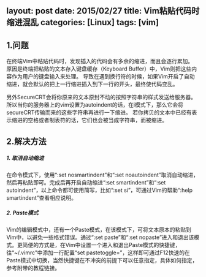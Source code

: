 layout: post
date: 2015/02/27
title: Vim粘贴代码时缩进混乱
categories: [Linux]
tags: [vim]
---


## 1.问题

在终端Vim中粘贴代码时，发现插入的代码会有多余的缩进，而且会逐行累加。
原因是终端把粘贴的文本存入键盘缓存（Keyboard Buffer）中，Vim则把这些内容作为用户的键盘输入来处理。
导致在遇到换行符的时候，如果Vim开启了自动缩进，就会默认的把上一行缩进插入到下一行的开头，最终使代码变乱。

另外SecureCRT会将你原来的文本原封不动的按照字符串的样式发送给服务器。所以当你的服务器上的vim设置为autoindent的话，在i模式下，那么它会将secureCRT传输而来的这些字符串再进行一下缩进。
若你拷贝的文本中已经有表示缩进的空格或者制表符的话，它们也会被当成字符串，而被缩进。

## 2.解决方法

<!--more-->

##### 1. 取消自动缩进
在命令模式下，使用“:set nosmartindent”和“:set noautoindent”取消自动缩进，然后再粘贴即可。完成后再开启自动缩进“:set smartindent”和“:set autoindent”，以上命令都可使用简写，比如“:set si”，可通过Vim的帮助“:help smartindent”查看相应说明。
	
##### 2. Paste模式
Vim的编辑模式中，还有一个Paste模式，在该模式下，可将文本原本的粘贴到Vim中，以避免一些格式错误。通过“:set paste”和“:set nopaste”进入和退出该模式。更简便的方式是，在Vim中设置一个进入和退出Paste模式的快捷键，往“~/.vimrc”中添加一行配置“set pastetoggle=<F12>”，这样即可通过F12快速的在Paste模式中切换，当然快捷键在不冲突的前提下可以任意指定，具体如何指定，参考附带的教程链接。	